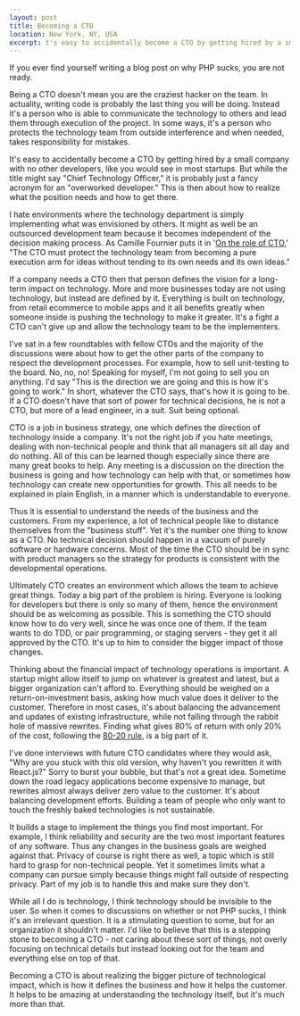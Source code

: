 ```yaml
---
layout: post
title: Becoming a CTO
location: New York, NY, USA
excerpt: t's easy to accidentally become a CTO by getting hired by a small company with no other developers, like you would see in most startups. But while the title might say "Chief Technology Officer," it is probably just a fancy acronym for an "overworked developer." This is then about how to realize what the position needs and how to get there.
---
```


If you ever find yourself writing a blog post on why PHP sucks, you are not ready.

Being a CTO doesn't mean you are the craziest hacker on the team. In actuality, writing code is probably the last thing you will be doing. Instead it's a person who is able to communicate the technology to others and lead them through execution of the project. In some ways, it's a person who protects the technology team from outside interference and when needed, takes responsibility for mistakes.

It's easy to accidentally become a CTO by getting hired by a small company with no other developers, like you would see in most startups. But while the title might say "Chief Technology Officer," it is probably just a fancy acronym for an "overworked developer." This is then about how to realize what the position needs and how to get there.

I hate environments where the technology department is simply implementing what was envisioned by others. It might as well be an outsourced development team because it becomes independent of the decision making process. As Camille Fournier puts it in '[On the role of CTO](http://whilefalse.blogspot.fr/2015/02/cto.html),' "The CTO must protect the technology team from becoming a pure execution arm for ideas without tending to its own needs and its own ideas."

If a company needs a CTO then that person defines the vision for a long-term impact on technology. More and more businesses today are not using technology, but instead are defined by it. Everything is built on technology, from retail ecommerce to mobile apps and it all benefits greatly when someone inside is pushing the technology to make it greater. It's a fight a CTO can't give up and allow the technology team to be the implementers.

I've sat in a few roundtables with fellow CTOs and the majority of the discussions were about how to get the other parts of the company to respect the development processes. For example, how to sell unit-testing to the board. No, no, no! Speaking for myself, I'm not going to sell you on anything. I'd say "This is the direction we are going and this is how it's going to work." In short, whatever the CTO says, that's how it is going to be. If a CTO doesn't have that sort of power for technical decisions, he is not a CTO, but more of a lead engineer, in a suit. Suit being optional.

CTO is a job in business strategy, one which defines the direction of technology inside a company. It's not the right job if you hate meetings, dealing with non-technical people and think that all managers sit all day and do nothing. All of this can be learned though especially since there are many great books to help. Any meeting is a discussion on the direction the business is going and how technology can help with that, or sometimes how technology can create new opportunities for growth. This all needs to be explained in plain English, in a manner which is understandable to everyone.

Thus it is essential to understand the needs of the business and the customers. From my experience, a lot of technical people like to distance themselves from the "business stuff". Yet it's the number one thing to know as a CTO. No technical decision should happen in a vacuum of purely software or hardware concerns. Most of the time the CTO should be in sync with product managers so the strategy for products is consistent with the developmental operations.

Ultimately CTO creates an environment which allows the team to achieve great things. Today a big part of the problem is hiring. Everyone is looking for developers but there is only so many of them, hence the environment should be as welcoming as possible. This is something the CTO should know how to do very well, since he was once one of them. If the team wants to do TDD, or pair programming, or staging servers - they get it all approved by the CTO. It's up to him to consider the bigger impact of those changes.

Thinking about the financial impact of technology operations is important. A startup might allow itself to jump on whatever is greatest and latest, but a bigger organization can't afford to. Everything should be weighed on a return-on-investment basis, asking how much value does it deliver to the customer. Therefore in most cases, it's about balancing the advancement and updates of existing infrastructure, while not falling through the rabbit hole of massive rewrites. Finding what gives 80% of return with only 20% of the cost, following the [80-20 rule](https://en.wikipedia.org/wiki/Pareto_principle), is a big part of it.

I've done interviews with future CTO candidates where they would ask‚ "Why are you stuck with this old version, why haven't you rewritten it with React.js?" Sorry to burst your bubble, but that's not a great idea. Sometime down the road legacy applications become expensive to manage, but rewrites almost always deliver zero value to the customer. It's about balancing development efforts. Building a team of people who only want to touch the freshly baked technologies is not sustainable.

It builds a stage to implement the things you find most important. For example, I think reliability and security are the two most important features of any software. Thus any changes in the business goals are weighed against that. Privacy of course is right there as well, a topic which is still hard to grasp for non-technical people. Yet it sometimes limits what a company can pursue simply because things might fall outside of respecting privacy. Part of my job is to handle this and make sure they don't.

While all I do is technology, I think technology should be invisible to the user. So when it comes to discussions on whether or not PHP sucks, I think it's an irrelevant question. It is a stimulating question to some, but for an organization it shouldn't matter. I'd like to believe that this is a stepping stone to becoming a CTO - not caring about these sort of things, not overly focusing on technical details but instead looking out for the team and everything else on top of that.

Becoming a CTO is about realizing the bigger picture of technological impact, which is how it defines the business and how it helps the customer. It helps to be amazing at understanding the technology itself, but it's much more than that.
